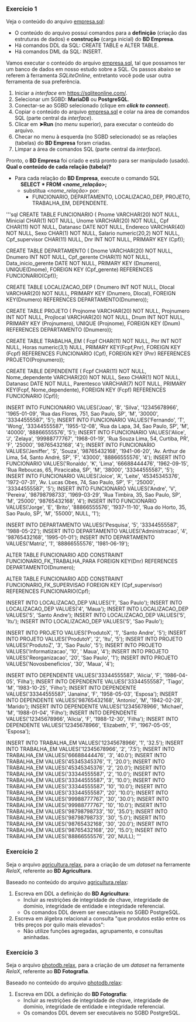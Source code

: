 ### Exercício 1

  Veja o conteúdo do arquivo [empresa.sql](../data/empresa.sql):
  - O conteúdo do arquivo possui comandos para a **definição** (criação das estruturas de dados) e **construção** (carga inicial) do **BD Empresa**.
  - Há comandos DDL da SQL: CREATE TABLE e ALTER TABLE.
  - Há comandos DML da SQL: INSERT.

  Vamos executar o conteúdo do arquivo [empresa.sql](../data/empresa.sql), tal que possamos ter um banco de dados em nosso estudo sobre a SQL. Os passos abaixo se referem à ferramenta _SQLiteOnline_, entretanto você pode usar outra ferramenta de sua preferência.

  1. Iniciar a _interface_ em https://sqliteonline.com/.
  1. Selecionar um SGBD: **MariaDB** ou **PostgreSQL**.
  1. Conectar-se ao SGBD selecionado (clique em **_click to connect_**).
  1. Copiar o conteúdo do arquivo [empresa.sql](../data/empresa.sql) e colar na área de comandos SQL (parte central da _interface_).
  1. Clicar em **&#x27A4;Run** (no _menu_ superior), para executar o conteúdo do arquivo.
  1. Checar no menu à esquerda (no SGBD selecionado) se as relações (tabelas) do **BD Empresa** foram criadas.
  1. Limpar a área de comandos SQL (parte central da _interface_).

Pronto, o **BD Empresa** foi criado e está pronto para ser manipulado (usado).<br>
**Qual o conteúdo de cada relação (tabela)?**
- Para cada relação do **BD Empresa**, execute o comando SQL<br>&nbsp;&nbsp;&nbsp;&nbsp;**SELECT * FROM _<nome_relação>_;**
  - substitua _<nome_relação>_ por:
    - FUNCIONARIO, DEPARTAMENTO, LOCALIZACAO_DEP, PROJETO, TRABALHA_EM, DEPENDENTE.

'''sql
CREATE TABLE FUNCIONARIO (
Pnome VARCHAR(20) NOT NULL,
Minicial CHAR(1) NOT NULL,
Unome VARCHAR(20) NOT NULL,
Cpf CHAR(11) NOT NULL,
Datanasc DATE NOT NULL,
Endereco VARCHAR(40) NOT NULL,
Sexo CHAR(1) NOT NULL,
Salario numeric(20,2) NOT NULL,
Cpf_supervisor CHAR(11) NULL,
Dnr INT NOT NULL,
PRIMARY KEY (Cpf));

CREATE TABLE DEPARTAMENTO (
Dnome VARCHAR(20) NOT NULL,
Dnumero INT NOT NULL,
Cpf_gerente CHAR(11) NOT NULL,
Data_inicio_gerente DATE NOT NULL,
PRIMARY KEY (Dnumero),
UNIQUE(Dnome),
FOREIGN KEY (Cpf_gerente) REFERENCES FUNCIONARIO(Cpf));

CREATE TABLE LOCALIZACAO_DEP (
Dnumero INT NOT NULL,
Dlocal VARCHAR(20) NOT NULL,
PRIMARY KEY (Dnumero, Dlocal),
FOREIGN KEY(Dnumero) REFERENCES DEPARTAMENTO(Dnumero));

CREATE TABLE PROJETO (
Projnome VARCHAR(20) NOT NULL,
Projnumero INT NOT NULL,
Projlocal VARCHAR(20) NOT NULL,
Dnum INT NOT NULL,
PRIMARY KEY (Projnumero),
UNIQUE (Projnome),
FOREIGN KEY (Dnum) REFERENCES DEPARTAMENTO (Dnumero));

CREATE TABLE TRABALHA_EM (
Fcpf CHAR(11) NOT NULL,
Pnr INT NOT NULL,
Horas numeric(3,1) NULL,
PRIMARY KEY(Fcpf,Pnr),
FOREIGN KEY (Fcpf) REFERENCES FUNCIONARIO (Cpf),
FOREIGN KEY (Pnr) REFERENCES PROJETO(Projnumero));

CREATE TABLE DEPENDENTE (
Fcpf CHAR(11) NOT NULL,
Nome_dependente VARCHAR(20) NOT NULL,
Sexo CHAR(1) NOT NULL,
Datanasc DATE NOT NULL,
Parentesco VARCHAR(7) NOT NULL,
PRIMARY KEY(Fcpf, Nome_dependente),
FOREIGN KEY (Fcpf) REFERENCES FUNCIONARIO (Cpf));

INSERT INTO FUNCIONARIO VALUES('Joao', 'B', 'Silva', '12345678966', '1965-01-09', 'Rua das Flores, 751, Sao Paulo, SP', 'M', '30000', '33344555587', '5');
INSERT INTO FUNCIONARIO VALUES('Fernando', 'T', 'Wong', '33344555587', '1955-12-08', 'Rua da Lapa, 34, Sao Paulo, SP', 'M', '40000', '88866555576', '5');
INSERT INTO FUNCIONARIO VALUES('Alice', 'J', 'Zelaya', '99988777767', '1968-01-19', 'Rua Souza Lima, 54, Curtiba, PR', 'F', '25000', '98765432168', '4');
INSERT INTO FUNCIONARIO VALUES('Jeniffer', 'S', 'Souza', '98765432168', '1941-06-20', 'Av. Arthur de Lima, 54, Santo André, SP', 'F', '43000', '88866555576', '4');
INSERT INTO FUNCIONARIO VALUES('Ronaldo', 'K', 'Lima', '66688444476', '1962-09-15', 'Rua Reboucas, 65, Piracicaba, SP', 'M', '38000', '33344555587', '5');
INSERT INTO FUNCIONARIO VALUES('Joice', 'A', 'Leite', '45345345376', '1972-07-31', 'Av. Lucas Obes, 74, Sao Paulo, SP', 'F', '25000', '33344555587', '5');
INSERT INTO FUNCIONARIO VALUES('Andre', 'V', 'Pereira', '98798798733', '1969-03-29', 'Rua Timbira, 35, Sao Paulo, SP', 'M', '25000', '98765432168', '4');
INSERT INTO FUNCIONARIO VALUES('Jorge', 'E', 'Brito', '88866555576', '1937-11-10', 'Rua do Horto, 35, Sao Paulo, SP', 'M', '55000', NULL, '1');

INSERT INTO DEPARTAMENTO VALUES('Pesquisa', '5', '33344555587', '1988-05-22');
INSERT INTO DEPARTAMENTO VALUES('Administracao', '4', '98765432168', '1995-01-01');
INSERT INTO DEPARTAMENTO VALUES('Matriz', '1', '88866555576', '1981-06-19');

ALTER TABLE FUNCIONARIO
ADD CONSTRAINT FUNCIONARIO_FK_TRABALHA_PARA
FOREIGN KEY(Dnr) REFERENCES DEPARTAMENTO(Dnumero);

ALTER TABLE FUNCIONARIO
ADD CONSTRAINT FUNCIONARIO_FK_SUPERVISAO
FOREIGN KEY (Cpf_supervisor) REFERENCES FUNCIONARIO(Cpf);

INSERT INTO LOCALIZACAO_DEP VALUES('1', 'Sao Paulo');
INSERT INTO LOCALIZACAO_DEP VALUES('4', 'Maua');
INSERT INTO LOCALIZACAO_DEP VALUES('5', 'Santo Andre');
INSERT INTO LOCALIZACAO_DEP VALUES('5', 'Itu');
INSERT INTO LOCALIZACAO_DEP VALUES('5', 'Sao Paulo');

INSERT INTO PROJETO VALUES('ProdutoX', '1', 'Santo Andre', '5');
INSERT INTO PROJETO VALUES('ProdutoY', '2', 'Itu', '5');
INSERT INTO PROJETO VALUES('ProdutoZ', '3', 'Sao Paulo', '5');
INSERT INTO PROJETO VALUES('Informatizacao', '10', ' Maua', '4');
INSERT INTO PROJETO VALUES('Reorganizacao', '20', 'Sao Paulo', '1');
INSERT INTO PROJETO VALUES('Novosbeneficios', '30', 'Maua', '4');

INSERT INTO DEPENDENTE VALUES('33344555587', 'Alicia', 'F', '1986-04-05', 'Filha');
INSERT INTO DEPENDENTE VALUES('33344555587', 'Tiago', 'M', '1983-10-25', 'Filho');
INSERT INTO DEPENDENTE VALUES('33344555587', 'Janaina', 'F', '1958-05-03', 'Esposa');
INSERT INTO DEPENDENTE VALUES('98765432168', 'Antonio', 'M', '1942-02-28', 'Marido');
INSERT INTO DEPENDENTE VALUES('12345678966', 'Michael', 'M', '1988-01-04', 'Filho');
INSERT INTO DEPENDENTE VALUES('12345678966', 'Alicia', 'F', '1988-12-30', 'Filha');
INSERT INTO DEPENDENTE VALUES('12345678966', 'Elizabeth', 'F', '1967-05-05', 'Esposa');

INSERT INTO TRABALHA_EM VALUES('12345678966', '1', '32.5');
INSERT INTO TRABALHA_EM VALUES('12345678966', '2', '7.5');
INSERT INTO TRABALHA_EM VALUES('66688444476', '3', '40.0');
INSERT INTO TRABALHA_EM VALUES('45345345376', '1', '20.0');
INSERT INTO TRABALHA_EM VALUES('45345345376', '2', '20.0');
INSERT INTO TRABALHA_EM VALUES('33344555587', '2', '10.0');
INSERT INTO TRABALHA_EM VALUES('33344555587', '3', '10.0');
INSERT INTO TRABALHA_EM VALUES('33344555587', '10', '10.0');
INSERT INTO TRABALHA_EM VALUES('33344555587', '20', '10.0');
INSERT INTO TRABALHA_EM VALUES('99988777767', '30', '30.0');
INSERT INTO TRABALHA_EM VALUES('99988777767', '10', '10.0');
INSERT INTO TRABALHA_EM VALUES('98798798733', '10', '35.0');
INSERT INTO TRABALHA_EM VALUES('98798798733', '30', '5.0');
INSERT INTO TRABALHA_EM VALUES('98765432168', '30', '20.0');
INSERT INTO TRABALHA_EM VALUES('98765432168', '20', '15.0');
INSERT INTO TRABALHA_EM VALUES('88866555576', '20', NULL);
'''

### Exercício 2

  Seja o arquivo [agricultura.relax](../data/agricultura.relax), para a criação de um _dataset_ na ferramente _RelaX_, referente ao **BD Agricultura**.

  Baseado no conteúdo do arquivo [agricultura.relax](../data/agricultura.relax):
  1. Escreva em DDL a definição do **BD Agricultura**:
     - Incluir as restrições de integridade de chave, integridade de domínio, integridade de entidade e integridade referencial.
     - Os comandos DDL devem ser executáveis no SGBD PostgreSQL.
  2. Escreva em álgebra relacional a consulta "que produtos estão entre os três preços por quilo mais elevados":
     - Não utilize funções agregadas, agrupamento, e consultas aninhadas.

### Exercício 3

  Seja o arquivo [photodb.relax](../data/photodb.relax), para a criação de um _dataset_ na ferramente _RelaX_, referente ao **BD Fotografia**.

  Baseado no conteúdo do arquivo [photodb.relax](../data/photodb.relax):
  1. Escreva em DDL a definição do **BD Fotografia**:
     - Incluir as restrições de integridade de chave, integridade de domínio, integridade de entidade e integridade referencial.
     - Os comandos DDL devem ser executáveis no SGBD PostgreSQL.
